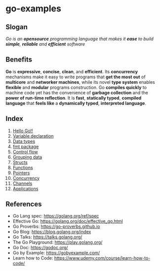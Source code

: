 # go-examples
## Slogan
*Go is an **opensource** programming language that makes it **ease** to build **simple**, **reliable** and **efficient** software*

## Benefits
**Go** is **expressive**, **concise**, **clean**, and **efficient**. Its **concurrency** mechanisms make it easy to write programs that **get the most out** of **multicore** and **networker machines**, while its novel **type system** enables **flexible** and **modular** programs construction. Go **compiles quickly** to machine code yet has the convenience of **garbage collection** and the **power of run-time reflection**. It is **fast**, **statically typed**, **compiled language** that **feels like** a **dynamically typed**, **interpreted language**.

## Index
1. [Hello Go!!](00_hello_go)
2. [Variable declaration](01_declaration)
3. [Data types](02_types)
4. [fmt package](03_fmt)
5. [Control flow](04_control_flow)
6. [Grouping data](05_group_data)
7. [Structs](06_struct) 
8. [Functions](07_function)
9. [Pointers](08_pointer) 
9. [Concurrency](09_concurrency) 
10. [Channels](10_channel)
11. [Applications](15_util) 

## References
* Go Lang spec: https://golang.org/ref/spec
* Effective Go: https://golang.org/doc/effective_go.html
* Go Proverbs: https://go-proverbs.github.io
* Go Blog: https://blog.golang.org/index
* Go Talks: https://talks.golang.org/
* The Go Playground: https://play.golang.org/
* Go Doc: https://godoc.org/
* Go by Example: https://gobyexample.com/
* Learn how to Code: https://www.udemy.com/course/learn-how-to-code/
